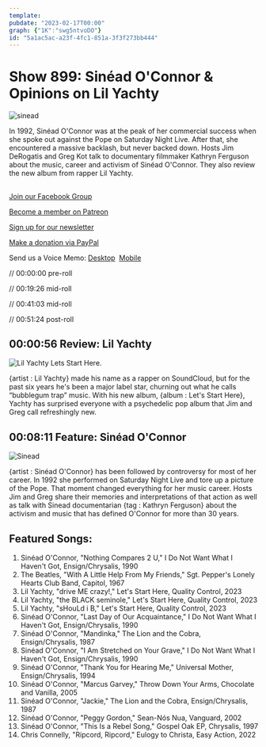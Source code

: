 ```yaml
---
template: 
pubdate: "2023-02-17T00:00"
graph: {"1K":"swg5ntvoDO"}
id: "5a1ac5ac-a23f-4fc1-851a-3f3f273bb444"
---
```






# Show 899: Sinéad O'Connor & Opinions on Lil Yachty

![sinead](https://static.soundopinions.org/images/2023/sinead-poster.jpg)

In 1992, Sinéad O'Connor was at the peak of her commercial success when she spoke out against the Pope on Saturday Night Live. After that, she encountered a massive backlash, but never backed down. Hosts Jim DeRogatis and Greg Kot talk to documentary filmmaker Kathryn Ferguson about the music, career and activism of Sinéad O'Connor. They also review the new album from rapper Lil Yachty. 



## 

[Join our Facebook Group](https://bit.ly/3sivr9T)

[Become a member on Patreon](https://bit.ly/3slWZvc)

[Sign up for our newsletter](https://bit.ly/3eEvRnG)

[Make a donation via PayPal](https://bit.ly/3dmt9lU)

Send us a Voice Memo: [Desktop](bit.ly/2RyD5Ah)  [Mobile](sayhi.chat/soundops)

// 00:00:00 pre-roll

// 00:19:26 mid-roll

// 00:41:03 mid-roll

// 00:51:24 post-roll



## 00:00:56 Review: Lil Yachty

![Lil Yachty Lets Start Here.](https://static.soundopinions.org/assets/899/1K12.jpg)

{artist : Lil Yachty} made his name as a rapper on SoundCloud, but for the past six years he's been a major label star, churning out what he calls “bubblegum trap” music. With his new album, {album : Let's Start Here}, Yachty has surprised everyone with a psychedelic pop album that Jim and Greg call refreshingly new.



## 00:08:11 Feature: Sinéad O'Connor

![Sinead](https://static.soundopinions.org/images/2023/sinead-poster.jpg)

{artist : Sinéad O'Connor} has been followed by controversy for most of her career. In 1992 she performed on Saturday Night Live and tore up a picture of the Pope. That moment changed everything for her music career. Hosts Jim and Greg share their memories and interpretations of that action as well as talk with Sinead documentarian {tag : Kathryn Ferguson} about the activism and music that has defined O'Connor for more than 30 years.



## Featured Songs:

1. Sinéad O'Connor, "Nothing Compares 2 U," I Do Not Want What I Haven't Got, Ensign/Chrysalis, 1990
2. The Beatles, "With A Little Help From My Friends," Sgt. Pepper's Lonely Hearts Club Band, Capitol, 1967
3. Lil Yachty, "drive ME crazy!," Let's Start Here, Quality Control, 2023
4. Lil Yachty, "the BLACK seminole," Let's Start Here, Quality Control, 2023
5. Lil Yachty, "sHouLd i B," Let's Start Here, Quality Control, 2023
6. Sinéad O'Connor, "Last Day of Our Acquaintance," I Do Not Want What I Haven't Got, Ensign/Chrysalis, 1990
7. Sinéad O'Connor, "Mandinka," The Lion and the Cobra, Ensign/Chrysalis, 1987
8. Sinéad O'Connor, "I Am Stretched on Your Grave," I Do Not Want What I Haven't Got, Ensign/Chrysalis, 1990
9. Sinéad O'Connor, "Thank You for Hearing Me," Universal Mother, Ensign/Chrysalis, 1994
10. Sinéad O'Connor, "Marcus Garvey," Throw Down Your Arms, Chocolate and Vanilla, 2005
11. Sinéad O'Connor, "Jackie," The Lion and the Cobra, Ensign/Chrysalis, 1987
12. Sinéad O'Connor, "Peggy Gordon," Sean-Nós Nua, Vanguard, 2002
13. Sinéad O'Connor, "This Is a Rebel Song," Gospel Oak EP, Chrysalis, 1997
14. Chris Connelly, "Ripcord, Ripcord," Eulogy to Christa, Easy Action, 2022